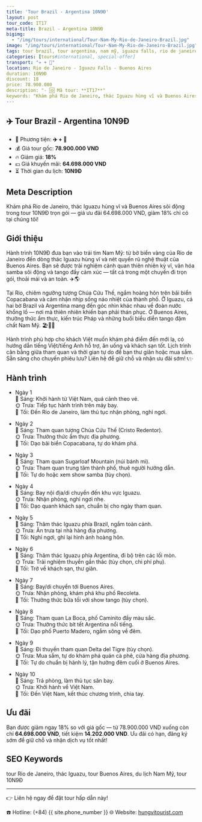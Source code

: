 ```yaml
---
title: 'Tour Brazil - Argentina 10N9Đ'
layout: post
tour_code: IT17
meta-title: Brazil - Argentina 10N9Đ
bigimg:
  - "/img/tours/international/Tour-Nam-My-Rio-de-Janeiro-Brazil.jpg"
image: "/img/tours/international/Tour-Nam-My-Rio-de-Janeiro-Brazil.jpg"
tags: tour brazil, tour argentina, nam mỹ, iguazu falls, rio de janeiro, buenos aires, tour quốc tế
categories: [tours#international, special-offer]
transport: "✈️ + 🚌"
location: Rio de Janeiro - Iguazu Falls - Buenos Aires
duration: 10N9Đ
discount: 18
price: 78.900.000
description: "- 🆔 Mã tour: **IT17**"
keywords: "Khám phá Rio de Janeiro, thác Iguazu hùng vĩ và Buenos Aires sôi động trong tour 10N9Đ trọn gói — giá ưu đãi 64.698.000 VND, giảm 18% chỉ có tại chúng tôi!"
---
```


## ✈️ Tour Brazil - Argentina 10N9Đ



- 🚗 Phương tiện: **✈️ + 🚌**
- 💰 Giá tour gốc: **78.900.000 VND**
- 🔥 Giảm giá: **18%**
- 💵 Giá khuyến mãi: **64.698.000 VND**
- ⏳ Thời gian du lịch: **10N9Đ**

## Meta Description
Khám phá Rio de Janeiro, thác Iguazu hùng vĩ và Buenos Aires sôi động trong tour 10N9Đ trọn gói — giá ưu đãi 64.698.000 VND, giảm 18% chỉ có tại chúng tôi!

## Giới thiệu
Hành trình 10N9Đ đưa bạn vào trái tim Nam Mỹ: từ bờ biển vàng của Rio de Janeiro đến dòng thác Iguazu hùng vĩ và nét quyến rũ nghệ thuật của Buenos Aires. Bạn sẽ được trải nghiệm cảnh quan thiên nhiên kỳ vĩ, văn hóa samba sôi động và tango đầy cảm xúc — tất cả trong một chuyến đi trọn gói, thoải mái và an toàn. ✈️🌎

Tại Rio, chiêm ngưỡng tượng Chúa Cứu Thế, ngắm hoàng hôn trên bãi biển Copacabana và cảm nhận nhịp sống náo nhiệt của thành phố. Ở Iguazu, cả hai bờ Brazil và Argentina mang đến góc nhìn khác nhau về đoàn nước khổng lồ — nơi mà thiên nhiên khiến bạn phải thán phục. Ở Buenos Aires, thưởng thức ẩm thực, kiến trúc Pháp và những buổi biểu diễn tango đậm chất Nam Mỹ. 🏖️🌊🎶

Hành trình phù hợp cho khách Việt muốn khám phá điểm đến mới lạ, có hướng dẫn tiếng Việt/tiếng Anh hỗ trợ, ăn uống và khách sạn tốt. Lịch trình cân bằng giữa tham quan và thời gian tự do để bạn thư giãn hoặc mua sắm. Sẵn sàng cho chuyến phiêu lưu? Liên hệ để giữ chỗ và nhận ưu đãi sớm! 📞✨

## Hành trình
- Ngày 1  
  🌅 Sáng: Khởi hành từ Việt Nam, quá cảnh theo vé.  
  🌞 Trưa: Tiếp tục hành trình trên máy bay.  
  🌙 Tối: Đến Rio de Janeiro, làm thủ tục nhận phòng, nghỉ ngơi.

- Ngày 2  
  🌅 Sáng: Tham quan tượng Chúa Cứu Thế (Cristo Redentor).  
  🌞 Trưa: Thưởng thức ẩm thực địa phương.  
  🌙 Tối: Dạo bãi biển Copacabana, tự do khám phá.

- Ngày 3  
  🌅 Sáng: Tham quan Sugarloaf Mountain (núi bánh mì).  
  🌞 Trưa: Tham quan trung tâm thành phố, thuê người hướng dẫn.  
  🌙 Tối: Tự do hoặc xem show samba (tùy chọn).

- Ngày 4  
  🌅 Sáng: Bay nội địa/di chuyển đến khu vực Iguazu.  
  🌞 Trưa: Nhận phòng, nghỉ ngơi nhẹ.  
  🌙 Tối: Dạo quanh khách sạn, chuẩn bị cho ngày tham quan.

- Ngày 5  
  🌅 Sáng: Thăm thác Iguazu phía Brazil, ngắm toàn cảnh.  
  🌞 Trưa: Ăn trưa tại nhà hàng địa phương.  
  🌙 Tối: Nghỉ ngơi, ghi lại hình ảnh hoàng hôn.

- Ngày 6  
  🌅 Sáng: Thăm thác Iguazu phía Argentina, đi bộ trên các lối mòn.  
  🌞 Trưa: Trải nghiệm thuyền gần thác (tùy chọn, chi phí phụ).  
  🌙 Tối: Trở về khách sạn, thư giãn.

- Ngày 7  
  🌅 Sáng: Bay/di chuyển tới Buenos Aires.  
  🌞 Trưa: Nhận phòng, khám phá khu phố Recoleta.  
  🌙 Tối: Thưởng thức bữa tối với show tango (tùy chọn).

- Ngày 8  
  🌅 Sáng: Tham quan La Boca, phố Caminito đầy màu sắc.  
  🌞 Trưa: Thưởng thức bít tết Argentina nổi tiếng.  
  🌙 Tối: Dạo phố Puerto Madero, ngắm sông về đêm.

- Ngày 9  
  🌅 Sáng: Đi thuyền tham quan Delta del Tigre (tùy chọn).  
  🌞 Trưa: Mua sắm, tự do khám phá quán cà phê, cửa hàng địa phương.  
  🌙 Tối: Tự do chuẩn bị hành lý, tận hưởng đêm cuối ở Buenos Aires.

- Ngày 10  
  🌅 Sáng: Trả phòng, làm thủ tục sân bay.  
  🌞 Trưa: Khởi hành về Việt Nam.  
  🌙 Tối: Đến Việt Nam, kết thúc chương trình, chia tay.

## Ưu đãi
Bạn được giảm ngay 18% so với giá gốc — từ 78.900.000 VND xuống còn chỉ **64.698.000 VND**, tiết kiệm **14.202.000 VND**. Ưu đãi có hạn, đăng ký sớm để giữ chỗ và nhận dịch vụ tốt nhất!

## SEO Keywords
tour Rio de Janeiro, thác Iguazu, tour Buenos Aires, du lịch Nam Mỹ, tour 10N9Đ

---

👉 Liên hệ ngay để đặt tour hấp dẫn này!

☎️ Hotline: (+84) {{ site.phone_number }}
🌐 Website: [hungvitourist.com](https://hungvitourist.com)

